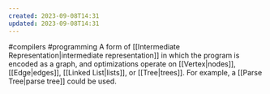 ```yaml
---
created: 2023-09-08T14:31
updated: 2023-09-08T14:31
---
```

#compilers #programming 
A form of [[Intermediate Representation|intermediate representation]] in which the program is encoded as a graph, and optimizations operate on [[Vertex|nodes]], [[Edge|edges]], [[Linked List|lists]], or [[Tree|trees]]. For example, a [[Parse Tree|parse tree]] could be used.